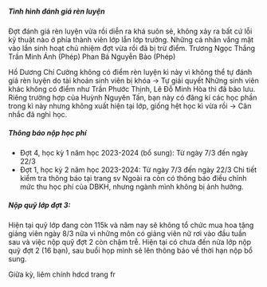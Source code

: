 ##### Tình hình đánh giá rèn luyện
Đợt đánh giá rèn luyện vừa rồi diễn ra khá suôn sẻ, không xảy ra bất cứ lỗi kỹ thuật nào ở phía thành viên lớp lẫn lớp trưởng.
Những cá nhân vắng mặt vào lần sinh hoạt chủ nhiệm đợt vừa rồi đã bị trừ điểm.
Trương Ngọc Thắng 
Trần Minh Ánh (Phép)
Phan Bá Nguyễn Bảo (Phép)

Hồ Dương Chí Cường không có điểm rèn luyện kì này vì không thể tự đánh giá rèn luyện do tài khoản sinh viên bị khóa -> Tự giải quyết
Những sinh viên khác không có điểm như Trần Phước Thịnh, Lê Đỗ Minh Hòa thì đã bảo lưu.
Riêng trường hợp của Huỳnh Nguyên Tấn, bạn này có đăng kí các học phần trong kì này nhưng không xuất hiện tại lớp, giống hệt học kì vừa rồi -> Cân nhắc đã nghỉ học.

##### Thông báo nộp học phí
- Đợt 4, học kỳ 1 năm học 2023-2024 (bổ sung): Từ ngày 7/3 đến ngày 22/3
- Đợt 1, học kỳ 2 năm học 2023-2024: Từ ngày 7/3 đến ngày 22/3
Chi tiết kiểm tra thông báo tại trang sv
Ngoài ra còn có thông báo điều chỉnh mức thu học phí của DBKH, nhưng ngành mình không bị ảnh hưởng.

##### Nộp quỹ lớp đợt 3:
Hiện tại quỹ lớp đang còn 115k và năm nay sẽ không tổ chức mua hoa tặng giảng viên ngày 8/3 nữa vì những môn có giảng viên nữ rơi vào đầu tuần sau và việc nộp quỹ đợt 2 còn chậm trễ.
Hiện tại có chưa đến nửa lớp nộp quỹ đợt 2 (16 bạn), sau buổi họp mình sẽ lên thông báo về thời hạn nộp bổ sung.

Giữa kỳ, liêm chính
hdcd
trang fr
